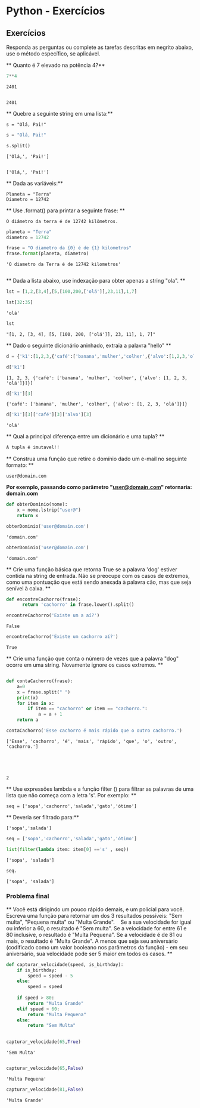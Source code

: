 # Python - Exercícios


## Exercícios

Responda as perguntas ou complete as tarefas descritas em negrito abaixo, use o método específico, se aplicável.

** Quanto é 7 elevado na potência 4?**


```python
7**4
```




    2401




```python

```




    2401



** Quebre a seguinte string em uma lista:**

    s = "Olá, Pai!"


```python
s = "Olá, Pai!"
```


```python
s.split()
```




    ['Olá,', 'Pai!']




```python

```




    ['Olá,', 'Pai!']



** Dada as variáveis:**

    Planeta = "Terra"
    Diametro = 12742

** Use .format() para printar a seguinte frase: **

    O diâmetro da terra é de 12742 kilômetros.


```python
planeta = "Terra"
diametro = 12742
```


```python
frase = "O diametro da {0} é de {1} kilometros"
frase.format(planeta, diametro)
```




    'O diametro da Terra é de 12742 kilometros'




```python

```

** Dada a lista abaixo, use indexação para obter apenas a string "ola". **


```python
lst = [1,2,[3,4],[5,[100,200,['olá']],23,11],1,7]
```


```python
lst[32:35]
```




    'olá'




```python
lst
```




    "[1, 2, [3, 4], [5, [100, 200, ['olá']], 23, 11], 1, 7]"



** Dado o seguinte dicionário aninhado, extraia a palavra "hello" **


```python
d = {'k1':[1,2,3,{'café':['banana','mulher','colher',{'alvo':[1,2,3,'olá']}]}]}
```


```python
d['k1']
```




    [1, 2, 3, {'café': ['banana', 'mulher', 'colher', {'alvo': [1, 2, 3, 'olá']}]}]




```python
d['k1'][3]
```




    {'café': ['banana', 'mulher', 'colher', {'alvo': [1, 2, 3, 'olá']}]}




```python
d['k1'][3]['café'][3]['alvo'][3]
```




    'olá'



** Qual a principal diferença entre um dicionário e uma tupla? **


```python
A tupla é imutavel!!
```

** Construa uma função que retire o domínio dado um e-mail no seguinte formato: **

    user@domain.com
    
**Por exemplo, passando como parâmetro "user@domain.com" retornaria: domain.com**


```python
def obterDominio(nome):
    x = nome.lstrip("user@")
    return x
```


```python
obterDominio('user@domain.com')
```




    'domain.com'




```python
obterDominio('user@domain.com')
```




    'domain.com'



** Crie uma função básica que retorna True se a palavra 'dog' estiver contida na string de entrada. Não se preocupe com os casos de extremos, como uma pontuação que está sendo anexada à palavra cão, mas que seja senível à caixa. **


```python
def encontreCachorro(frase):
      return 'cachorro' in frase.lower().split()
```


```python
encontreCachorro('Existe um a aí?')
```




    False




```python
encontreCachorro('Existe um cachorro aí?')
```




    True



** Crie uma função que conta o número de vezes que a palavra "dog" ocorre em uma string. Novamente ignore os casos extremos. **


```python

def contaCachorro(frase):
    a=0
    x = frase.split(" ")
    print(x)
    for item in x:
        if item == "cachorro" or item == "cachorro.":
            a = a + 1
    return a
```


```python
contaCachorro('Esse cachorro é mais rápido que o outro cachorro.')
```

    ['Esse', 'cachorro', 'é', 'mais', 'rápido', 'que', 'o', 'outro', 'cachorro.']
    




    2



** Use expressões lambda e a função filter () para filtrar as palavras de uma lista que não começa com a letra 's'. Por exemplo: **

    seq = ['sopa','cachorro','salada','gato','ótimo']

** Deveria ser filtrado para:**

    ['sopa','salada']


```python
seq = ['sopa','cachorro','salada','gato','ótimo']
```


```python
list(filter(lambda item: item[0] =='s' , seq))
```




    ['sopa', 'salada']




```python
seq.
```




    ['sopa', 'salada']



### Problema final
** Você está dirigindo um pouco rápido demais, e um policial para você. Escreva uma função para retornar um dos 3 resultados possíveis: "Sem multa", "Pequena multa" ou "Multa Grande".
   Se a sua velocidade for igual ou inferior a 60, o resultado é "Sem multa". Se a velocidade for entre 61 e 80 inclusive, o resultado é "Multa Pequena". Se a velocidade é de 81 ou mais, o resultado é "Multa Grande". A menos que seja seu aniversário (codificado como um valor booleano nos parâmetros da função) - em seu aniversário, sua velocidade pode ser 5 maior em todos os casos. **


```python
def capturar_velocidade(speed, is_birthday):
    if is_birthday:
        speed = speed - 5
    else:
        speed = speed
            
    if speed > 80:
        return "Multa Grande"
    elif speed > 60:
        return "Multa Pequena"
    else:
        return "Sem Multa"
            
```


```python
capturar_velocidade(65,True)
```




    'Sem Multa'




```python

```




```python
capturar_velocidade(65,False)
```




    'Multa Pequena'




```python
capturar_velocidade(81,False)
```




    'Multa Grande'




```python

```

